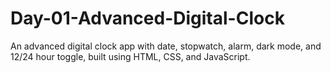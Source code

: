 # Day-01-Advanced-Digital-Clock
An advanced digital clock app with date, stopwatch, alarm, dark mode, and 12/24 hour toggle, built using HTML, CSS, and JavaScript.
